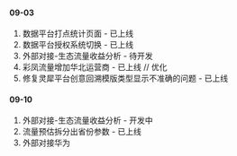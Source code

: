 #### 09-03
1. 数据平台打点统计页面 - 已上线
2. 数据平台授权系统切换 - 已上线
3. 外部对接-生态流量收益分析 - 待开发
4. 彩凤流量增加华北运营商 - 已上线
// 优化
1. 修复灵犀平台创意回溯模版类型显示不准确的问题 - 已上线

#### 09-10
1. 外部对接-生态流量收益分析 - 开发中
2. 流量预估拆分出省份参数 - 已上线
3. 外部对接华为 